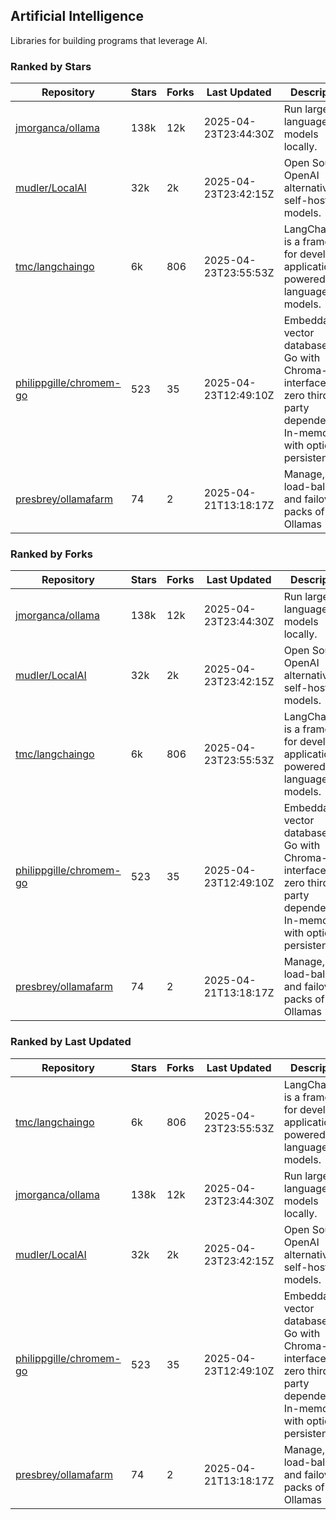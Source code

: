 ## Artificial Intelligence

Libraries for building programs that leverage AI.

### Ranked by Stars

| Repository | Stars | Forks | Last Updated | Description | 
|------------|-------|-------|--------------|-------------|
| [jmorganca/ollama](https://github.com/jmorganca/ollama) | 138k | 12k | 2025-04-23T23:44:30Z |  Run large language models locally. |
| [mudler/LocalAI](https://github.com/mudler/LocalAI) | 32k | 2k | 2025-04-23T23:42:15Z |  Open Source OpenAI alternative, self-host AI models. |
| [tmc/langchaingo](https://github.com/tmc/langchaingo) | 6k | 806 | 2025-04-23T23:55:53Z |  LangChainGo is a framework for developing applications powered by language models. |
| [philippgille/chromem-go](https://github.com/philippgille/chromem-go) | 523 | 35 | 2025-04-23T12:49:10Z |  Embeddable vector database for Go with Chroma-like interface and zero third-party dependencies. In-memory with optional persistence. |
| [presbrey/ollamafarm](https://github.com/presbrey/ollamafarm) | 74 | 2 | 2025-04-21T13:18:17Z |  Manage, load-balance, and failover packs of Ollamas |

### Ranked by Forks

| Repository | Stars | Forks | Last Updated | Description | 
|------------|-------|-------|--------------|-------------|
| [jmorganca/ollama](https://github.com/jmorganca/ollama) | 138k | 12k | 2025-04-23T23:44:30Z |  Run large language models locally. |
| [mudler/LocalAI](https://github.com/mudler/LocalAI) | 32k | 2k | 2025-04-23T23:42:15Z |  Open Source OpenAI alternative, self-host AI models. |
| [tmc/langchaingo](https://github.com/tmc/langchaingo) | 6k | 806 | 2025-04-23T23:55:53Z |  LangChainGo is a framework for developing applications powered by language models. |
| [philippgille/chromem-go](https://github.com/philippgille/chromem-go) | 523 | 35 | 2025-04-23T12:49:10Z |  Embeddable vector database for Go with Chroma-like interface and zero third-party dependencies. In-memory with optional persistence. |
| [presbrey/ollamafarm](https://github.com/presbrey/ollamafarm) | 74 | 2 | 2025-04-21T13:18:17Z |  Manage, load-balance, and failover packs of Ollamas |

### Ranked by Last Updated

| Repository | Stars | Forks | Last Updated | Description | 
|------------|-------|-------|--------------|-------------|
| [tmc/langchaingo](https://github.com/tmc/langchaingo) | 6k | 806 | 2025-04-23T23:55:53Z |  LangChainGo is a framework for developing applications powered by language models. |
| [jmorganca/ollama](https://github.com/jmorganca/ollama) | 138k | 12k | 2025-04-23T23:44:30Z |  Run large language models locally. |
| [mudler/LocalAI](https://github.com/mudler/LocalAI) | 32k | 2k | 2025-04-23T23:42:15Z |  Open Source OpenAI alternative, self-host AI models. |
| [philippgille/chromem-go](https://github.com/philippgille/chromem-go) | 523 | 35 | 2025-04-23T12:49:10Z |  Embeddable vector database for Go with Chroma-like interface and zero third-party dependencies. In-memory with optional persistence. |
| [presbrey/ollamafarm](https://github.com/presbrey/ollamafarm) | 74 | 2 | 2025-04-21T13:18:17Z |  Manage, load-balance, and failover packs of Ollamas |

